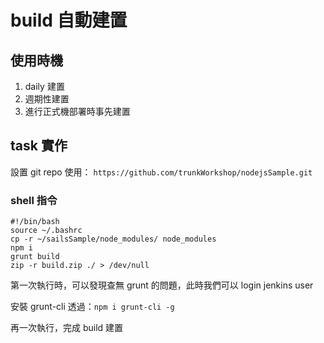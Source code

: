 build 自動建置
==============

使用時機
--------

1.	daily 建置
2.	週期性建置
3.	進行正式機部署時事先建置

task 實作
---------

設置 git repo 使用： `https://github.com/trunkWorkshop/nodejsSample.git`

### shell 指令

```
#!/bin/bash
source ~/.bashrc
cp -r ~/sailsSample/node_modules/ node_modules
npm i
grunt build
zip -r build.zip ./ > /dev/null
```

第一次執行時，可以發現查無 grunt 的問題，此時我們可以 login jenkins user

安裝 grunt-cli 透過：`npm i grunt-cli -g`

再一次執行，完成 build 建置
